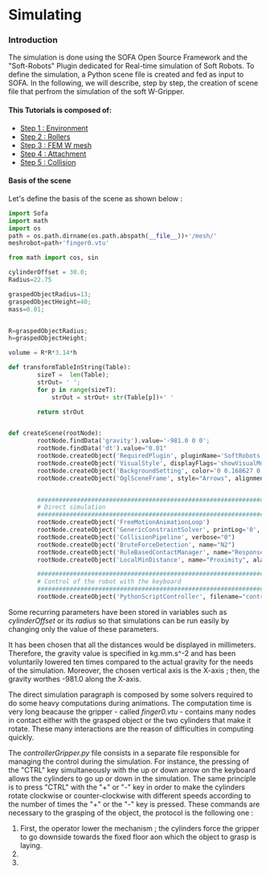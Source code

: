 Simulating
=======================
### Introduction

The simulation is done using the SOFA Open Source Framework and the "Soft-Robots" Plugin  dedicated for Real-time simulation of Soft Robots. To define the simulation, a Python scene file is created and fed as input to SOFA. In the following, we will describe, step by step, the creation of scene file that perfrom the simulation of the soft W-Gripper. 

#### This Tutorials is composed of: 
- [Step 1 : Environment](simulationEnvironment.md)
- [Step 2 : Rollers](simulationRollers.md)
- [Step 3 : FEM W mesh](simulationFEMWMesh.md)
- [Step 4 : Attachment](simulationAttachment.md)
- [Step 5 : Collision](simulationCollision.md)

#### Basis of the scene

Let's define the basis of the scene as shown below : 

```python
import Sofa
import math
import os
path = os.path.dirname(os.path.abspath(__file__))+'/mesh/'
meshrobot=path+'finger0.vtu'

from math import cos, sin 

cylinderOffset = 30.0;
Radius=22.75

graspedObjectRadius=13;
graspedObjectHeight=40;
mass=0.01;


R=graspedObjectRadius;
h=graspedObjectHeight;

volume = R*R*3.14*h

def transformTableInString(Table):
        sizeT =  len(Table);
        strOut= ' ';
        for p in range(sizeT):
            strOut = strOut+ str(Table[p])+' '

        return strOut


def createScene(rootNode):
        rootNode.findData('gravity').value='-981.0 0 0';
        rootNode.findData('dt').value="0.01"
        rootNode.createObject('RequiredPlugin', pluginName='SoftRobots')
        rootNode.createObject('VisualStyle', displayFlags='showVisualModels hideBehaviorModels showCollisionModels hideBoundingCollisionModels showForceFields showInteractionForceFields hideWireframe')
        rootNode.createObject('BackgroundSetting', color='0 0.168627 0.211765')
        rootNode.createObject('OglSceneFrame', style="Arrows", alignment="TopRight")


        ###################################################################
        # Direct simulation
        ###################################################################
        rootNode.createObject('FreeMotionAnimationLoop')
        rootNode.createObject('GenericConstraintSolver', printLog='0', tolerance="1e-15", maxIterations="10000")
        rootNode.createObject('CollisionPipeline', verbose="0")
        rootNode.createObject('BruteForceDetection', name="N2")
        rootNode.createObject('RuleBasedContactManager', name="Response", response="FrictionContact", rules="0 * FrictionContact?mu=0.8" )
        rootNode.createObject('LocalMinDistance', name="Proximity", alarmDistance="3", contactDistance="1", angleCone="0.01")

        ###################################################################
        # Control of the robot with the keyboard
        ###################################################################
        rootNode.createObject('PythonScriptController', filename="controllerGripper.py", classname="controller")
```

  Some recurring parameters have been stored in variables such as *cylinderOffset* or its *radius* so that simulations can be run easily by changing only the value of these parameters.
  
  It has been chosen that all the distances would be displayed in millimeters. Therefore, the gravity value is specified in kg.mm.s^-2 and has been voluntarily lowered ten times compared to the actual gravity for the needs of the simulation. Moreover, the chosen vertical axis is the X-axis ; then, the gravity worthes -981.0 along the X-axis.
  
  The direct simulation paragraph is composed by some solvers required to do some heavy computations during animations. The computation time is very long beacause the gripper - called *finger0.vtu* - contains many nodes in contact either with the grasped object or the two cylinders that make it rotate. These many interactions are the reason of difficulties in computing quickly.
  
  The *controllerGripper.py* file consists in a separate file responsible for managing the control during the simulation. For instance, the  pressing of the "CTRL" key simultaneously with the up or down arrow on the keyboard allows the cylinders to go up or down in the simulation. The same principle is to press "CTRL" with the "+" or "-" key in order to make the cylinders rotate clockwise or counter-clockwise with different speeds according to the number of times the "+" or the "-" key is pressed. These commands are necessary to the grasping of the object, the protocol is the following one : 
  
  1. First, the operator lower the mechanism ; the cylinders force the gripper to go downside towards the fixed floor aon which the object to grasp is laying.
  2.
  3.
  
